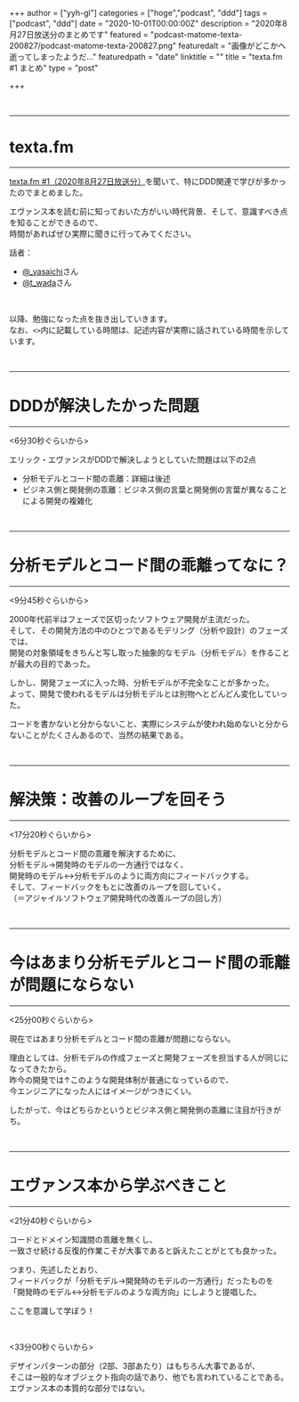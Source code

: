 +++
author = ["yyh-gl"]
categories = ["hoge","podcast", "ddd"]
tags = ["podcast", "ddd"]
date = "2020-10-01T00:00:00Z"
description = "2020年8月27日放送分のまとめです"
featured = "podcast-matome-texta-200827/podcast-matome-texta-200827.png"
featuredalt = "画像がどこかへ逝ってしまったようだ…"
featuredpath = "date"
linktitle = ""
title = "texta.fm #1 まとめ"
type = "post"

+++


<br>

---
# texta.fm
---

[texta.fm #1（2020年8月27日放送分）](https://open.spotify.com/episode/1Ka5Fnoe89SyRLPea5twPA)を聞いて、特にDDD関連で学びが多かったのでまとめました。

エヴァンス本を読む前に知っておいた方がいい時代背景、そして、意識すべき点を知ることができるので、<br>
時間があればぜひ実際に聞きに行ってみてください。

話者：

- [@_yasaichi](https://twitter.com/_yasaichi)さん
- [@t_wada](https://twitter.com/t_wada)さん

<br>

以降、勉強になった点を抜き出していきます。<br>
なお、`<>`内に記載している時間は、記述内容が実際に話されている時間を示しています。

<br>

---
# DDDが解決したかった問題
---

<6分30秒ぐらいから>

エリック・エヴァンスがDDDで解決しようとしていた問題は以下の2点

- 分析モデルとコード間の乖離：詳細は後述
- ビジネス側と開発側の乖離：ビジネス側の言葉と開発側の言葉が異なることによる開発の複雑化


<br>

---
# 分析モデルとコード間の乖離ってなに？
---

<9分45秒ぐらいから>

2000年代前半はフェーズで区切ったソフトウェア開発が主流だった。<br>
そして、その開発方法の中のひとつであるモデリング（分析や設計）のフェーズでは、<br>
開発の対象領域をきちんと写し取った抽象的なモデル（分析モデル）を作ることが最大の目的であった。

しかし、開発フェーズに入った時、分析モデルが不完全なことが多かった。<br>
よって、開発で使われるモデルは分析モデルとは別物へとどんどん変化していった。

コードを書かないと分からないこと、実際にシステムが使われ始めないと分からないことがたくさんあるので、当然の結果である。<br>


<br>

---
# 解決策：改善のループを回そう
---

<17分20秒ぐらいから>

分析モデルとコード間の乖離を解決するために、<br>
分析モデル→開発時のモデルの一方通行ではなく、<br>
開発時のモデル↔分析モデルのように両方向にフィードバックする。<br>
そして、フィードバックをもとに改善のループを回していく。<br>
（＝アジャイルソフトウェア開発時代の改善ループの回し方）

<br>

---
# 今はあまり分析モデルとコード間の乖離が問題にならない
---

<25分00秒ぐらいから>

現在ではあまり分析モデルとコード間の乖離が問題にならない。

理由としては、分析モデルの作成フェーズと開発フェーズを担当する人が同じになってきたから。<br>
昨今の開発では↑このような開発体制が普通になっているので、<br>
今エンジニアになった人にはイメージがつきにくい。

したがって、今はどちらかというとビジネス側と開発側の乖離に注目が行きがち。

<br>

---
# エヴァンス本から学ぶべきこと
---

<21分40秒ぐらいから>

コードとドメイン知識間の乖離を無くし、<br>
一致させ続ける反復的作業こそが大事であると訴えたことがとても良かった。

つまり、先述したとおり、<br>
フィードバックが「分析モデル→開発時のモデルの一方通行」だったものを <br>
「開発時のモデル↔分析モデルのような両方向」にしようと提唱した。

ここを意識して学ぼう！

<br>

<33分00秒ぐらいから>

デザインパターンの部分（2部、3部あたり）はもちろん大事であるが、<br>
そこは一般的なオブジェクト指向の話であり、他でも言われていることである。<br>
エヴァンス本の本質的な部分ではない。

<br>
